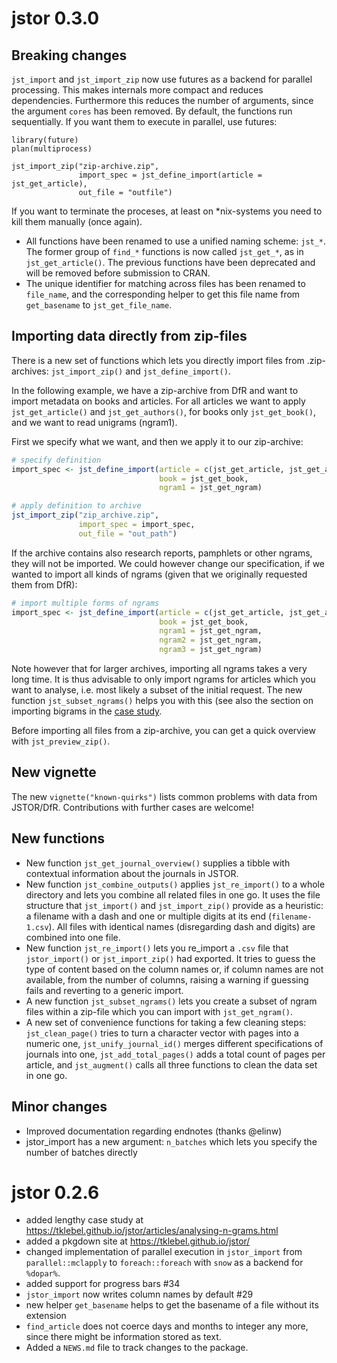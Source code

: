# jstor 0.3.0

## Breaking changes
`jst_import` and `jst_import_zip` now use futures as a backend for parallel 
processing. This makes internals more compact and reduces dependencies. 
Furthermore this reduces the number of arguments, since the argument `cores` 
has been removed. By default, the functions run sequentially. If you want them
to execute in parallel, use futures:
```
library(future)
plan(multiprocess)

jst_import_zip("zip-archive.zip",
               import_spec = jst_define_import(article = jst_get_article),
               out_file = "outfile")
```
If you want to terminate the proceses, at least on *nix-systems you need to kill
them manually (once again).

* All functions have been renamed to use a unified naming scheme: `jst_*`.
The former group of `find_*` functions is now called `jst_get_*`, as in
`jst_get_article()`. The previous functions have been deprecated and will be 
removed before submission to CRAN.
* The unique identifier for matching across files has been renamed to 
`file_name`, and the corresponding helper to get this file name from
`get_basename` to `jst_get_file_name`.

## Importing data directly from zip-files
There is a new set of functions which lets you directly import files from 
.zip-archives: `jst_import_zip()` and `jst_define_import()`.

In the following example, we have a zip-archive from DfR and want to import
metadata on books and articles. For all articles we want to apply
`jst_get_article()` and `jst_get_authors()`, for books only `jst_get_book()`, 
and we want to read unigrams (ngram1).

First we specify what we want, and then we apply it to our zip-archive:
```r
# specify definition
import_spec <- jst_define_import(article = c(jst_get_article, jst_get_authors),
                                 book = jst_get_book,
                                 ngram1 = jst_get_ngram)

# apply definition to archive
jst_import_zip("zip_archive.zip",
               import_spec = import_spec,
               out_file = "out_path")
```

If the archive contains also research reports, pamphlets or other ngrams, they
will not be imported. We could however change our specification, if we wanted
to import all kinds of ngrams (given that we originally requested them from
DfR):

```r
# import multiple forms of ngrams
import_spec <- jst_define_import(article = c(jst_get_article, jst_get_authors),
                                 book = jst_get_book,
                                 ngram1 = jst_get_ngram,
                                 ngram2 = jst_get_ngram,
                                 ngram3 = jst_get_ngram)
```

Note however that for larger archives, importing all ngrams takes a very long
time. It is thus advisable to only import ngrams for articles which you
want to analyse, i.e. most likely a subset of the initial request. The new 
function `jst_subset_ngrams()` helps you with this (see also the section on
importing bigrams in the 
[case study](https://tklebel.github.io/jstor/articles/analysing-n-grams.html#importing-bigrams).

Before importing all files from a zip-archive, you can get a quick overview with
`jst_preview_zip()`.

## New vignette
The new `vignette("known-quirks")` lists common problems with data from
JSTOR/DfR. Contributions with further cases are welcome!


## New functions
* New function `jst_get_journal_overview()` supplies a tibble with contextual
information about the journals in JSTOR.
* New function `jst_combine_outputs()` applies `jst_re_import()` to a whole 
directory and lets you combine all related files in one go. It uses the file 
structure that `jst_import()` and `jst_import_zip()` provide as a heuristic: a
filename with a dash and one or multiple digits at its end (`filename-1.csv`). 
All files
with identical names (disregarding dash and digits) are combined into one file.
* New function `jst_re_import()` lets you re_import a `.csv` file that
`jstor_import()` or `jst_import_zip()` had exported. It tries to guess the type
of
content based on the column names or, if column names are not available, from
the number of columns, raising a warning if guessing fails and reverting to a
generic import.
* A new function `jst_subset_ngrams()` lets you create a subset of ngram files
within a zip-file which you can import with `jst_get_ngram()`.
* A new set of convenience functions for taking a few cleaning steps:
`jst_clean_page()` tries to turn a character vector with pages into a numeric
one, `jst_unify_journal_id()` merges different specifications of journals into
one, `jst_add_total_pages()` adds a total count of pages per article, and
`jst_augment()` calls all three functions to clean the data set in one go.


## Minor changes
* Improved documentation regarding endnotes (thanks @elinw)
* jstor_import has a new argument: `n_batches` which lets you specify the number
of batches directly


# jstor 0.2.6

* added lengthy case study at https://tklebel.github.io/jstor/articles/analysing-n-grams.html
* added a pkgdown site at https://tklebel.github.io/jstor/
* changed implementation of parallel execution in `jstor_import` from 
`parallel::mclapply` to `foreach::foreach` with `snow` as a backend for
`%dopar%`. 
* added support for progress bars #34
* `jstor_import` now writes column names by default #29
* new helper `get_basename` helps to get the basename of a file without its
extension
* `find_article` does not coerce days and months to integer any more, since there
might be information stored as text.
* Added a `NEWS.md` file to track changes to the package.
